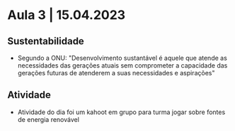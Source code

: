 # Aula 3 | 15.04.2023

## Sustentabilidade

- Segundo a ONU: "Desenvolvimento sustantável é aquele que atende as necessidades das gerações atuais sem comprometer a capacidade das gerações futuras de atenderem a suas necessidades e aspirações"

## Atividade

- Atividade do dia foi um kahoot em grupo para turma jogar sobre fontes de energia renovável